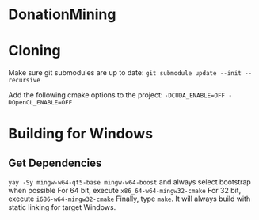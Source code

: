# DonationMining

# Cloning
Make sure git submodules are up to date:
`git submodule update --init --recursive`

Add the following cmake options to the project:
`-DCUDA_ENABLE=OFF -DOpenCL_ENABLE=OFF`

# Building for Windows
## Get Dependencies
`yay -Sy mingw-w64-qt5-base mingw-w64-boost` and always select bootstrap when possible
For 64 bit, execute `x86_64-w64-mingw32-cmake`
For 32 bit, execute `i686-w64-mingw32-cmake`
Finally, type `make`. It will always build with static linking for target Windows.